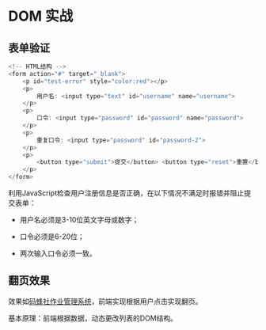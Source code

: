 # DOM 实战

## 表单验证

```javascript
<!-- HTML结构 -->
<form action="#" target="_blank">
    <p id="test-error" style="color:red"></p>
    <p>
        用户名: <input type="text" id="username" name="username">
    </p>
    <p>
        口令: <input type="password" id="password" name="password">
    </p>
    <p>
        重复口令: <input type="password" id="password-2">
    </p>
    <p>
        <button type="submit">提交</button> <button type="reset">重置</button>
    </p>
</form>
```

利用JavaScript检查用户注册信息是否正确，在以下情况不满足时报错并阻止提交表单：

- 用户名必须是3-10位英文字母或数字；

- 口令必须是6-20位；

- 两次输入口令必须一致。

## 翻页效果

效果如[码蜂社作业管理系统](https://work.mafengshe.com/?class=1)，前端实现根据用户点击实现翻页。

基本原理：前端根据数据，动态更改列表的DOM结构。